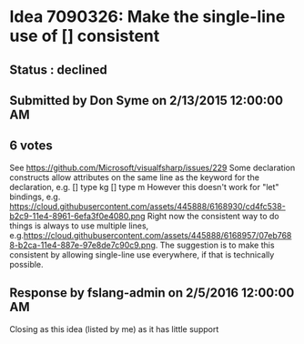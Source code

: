 # Idea 7090326: Make the single-line use of [<Literal>] consistent #

## Status : declined

## Submitted by Don Syme on 2/13/2015 12:00:00 AM

## 6 votes

See https://github.com/Microsoft/visualfsharp/issues/229
Some declaration constructs allow attributes on the same line as the keyword for the declaration, e.g.
[<Measure>] type kg
[<Measure>] type m
However this doesn't work for "let" bindings, e.g.
https://cloud.githubusercontent.com/assets/445888/6168930/cd4fc538-b2c9-11e4-8961-6efa3f0e4080.png
Right now the consistent way to do things is always to use multiple lines, e.g.https://cloud.githubusercontent.com/assets/445888/6168957/07eb7688-b2ca-11e4-887e-97e8de7c90c9.png.
The suggestion is to make this consistent by allowing single-line use everywhere, if that is technically possible.

## Response by fslang-admin on 2/5/2016 12:00:00 AM

Closing as this idea (listed by me) as it has little support

